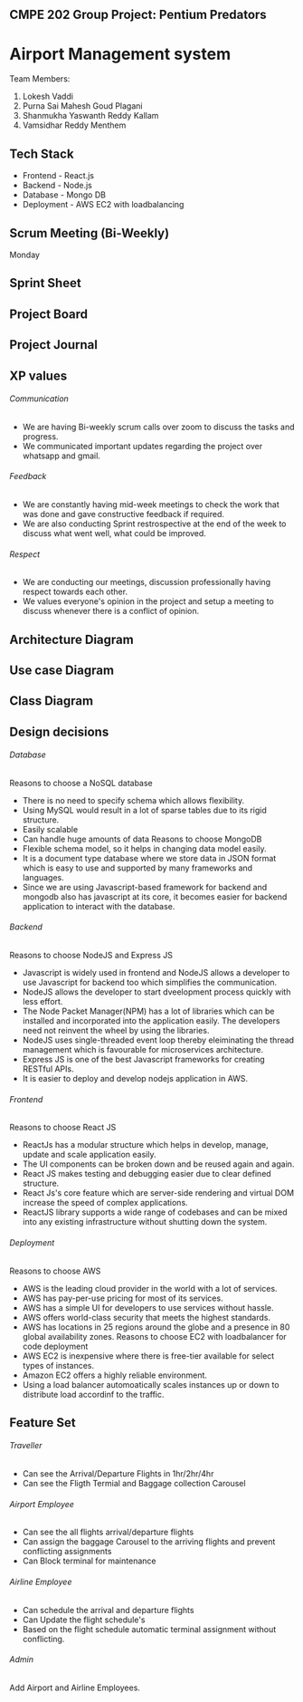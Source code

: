 ## CMPE 202 Group Project: Pentium Predators

# Airport Management system
Team Members:
1. Lokesh Vaddi
2. Purna Sai Mahesh Goud Plagani
3. Shanmukha Yaswanth Reddy Kallam
4. Vamsidhar Reddy Menthem

## Tech Stack
* Frontend - React.js
* Backend - Node.js
* Database - Mongo DB
* Deployment - AWS EC2 with loadbalancing

## Scrum Meeting (Bi-Weekly)
   Monday
   
## Sprint Sheet

## Project Board

## Project Journal

## XP values
###### Communication 
* We are having Bi-weekly scrum calls over zoom to discuss the tasks and progress. 
* We communicated important updates regarding the project over whatsapp and gmail.
###### Feedback 
* We are constantly having mid-week meetings to check the work that was done and gave constructive feedback if required. 
* We are also conducting Sprint restrospective at the end of the week to discuss what went well, what could be improved.
###### Respect 
* We are conducting our meetings, discussion professionally having respect towards each other.
* We values everyone's opinion in the project and setup a meeting to discuss whenever there is a conflict of opinion. 

## Architecture Diagram

## Use case Diagram

## Class Diagram

## Design decisions
###### Database
Reasons to choose a NoSQL database
* There is no need to specify schema which allows flexibility.
* Using MySQL would result in a lot of sparse tables due to its rigid structure.
* Easily scalable
* Can handle huge amounts of data
Reasons to choose MongoDB
* Flexible schema model, so it helps in changing data model easily.
* It is a document type database where we store data in JSON format which is easy to use and supported by many frameworks and languages.
* Since we are using Javascript-based framework for backend and mongodb also has javascript at its core, it becomes easier for backend application to interact with the database.
###### Backend
Reasons to choose NodeJS and Express JS
* Javascript is widely used in frontend and NodeJS allows a developer to use Javascript for backend too which simplifies the communication.
* NodeJS allows the developer to start dveelopment process quickly with less effort.
* The Node Packet Manager(NPM) has a lot of libraries which can be installed and incorporated into the application easily. The developers need not reinvent the wheel by using the libraries.
* NodeJS uses single-threaded event loop thereby eleiminating the thread management which is favourable for microservices architecture.
* Express JS is one of the best Javascript frameworks for creating RESTful APIs.
* It is easier to deploy and develop nodejs application in AWS.
###### Frontend
Reasons to choose React JS
* ReactJs has a modular structure which helps in develop, manage, update and scale application easily.
* The UI components can be broken down and be reused again and again.
* React JS makes testing and debugging easier due to clear defined structure.
* React Js's core feature which are server-side rendering and virtual DOM increase the speed of complex applications.
* ReactJS library supports a wide range of codebases and can be mixed into any existing infrastructure without shutting down the system.
###### Deployment
Reasons to choose AWS
* AWS is the leading cloud provider in the world with a lot of services.
* AWS has pay-per-use pricing for most of its services.
* AWS has a simple UI for developers to use services without hassle.
* AWS offers world-class security that meets the highest standards.
* AWS has locations in 25 regions around the globe and a presence in 80 global availability zones.
Reasons to choose EC2 with loadbalancer for code deployment
* AWS EC2 is inexpensive where there is free-tier available for select types of instances.
* Amazon EC2 offers a highly reliable environment.
* Using a load balancer automoatically scales instances up or down to distribute load accordinf to the traffic.


## Feature Set
###### Traveller
* Can see the Arrival/Departure Flights in 1hr/2hr/4hr
* Can see the Fligth Termial and Baggage collection Carousel
###### Airport Employee
* Can see the all flights arrival/departure flights
* Can assign the baggage Carousel to the arriving flights and prevent conflicting assignments
* Can Block terminal for maintenance
###### Airline Employee
* Can schedule the arrival and departure flights
* Can Update the flight schedule's
* Based on the flight schedule automatic terminal assignment without conflicting.
###### Admin 
Add Airport and Airline Employees.
